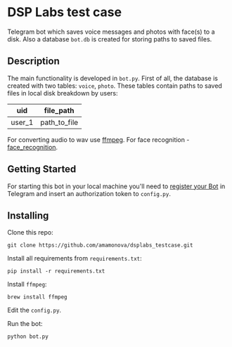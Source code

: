 # DSP Labs test case

Telegram bot which saves voice messages and photos with face(s) to a
disk. Also a database `bot.db` is created for storing paths to saved 
files.

## Description
The main functionality is developed in `bot.py`. First of all, the
database is created with two tables: `voice`, `photo`. These tables
contain paths to saved files in local disk breakdown by users: 

uid| file_path
--- | --- 
user_1 | path_to_file 

For converting audio to wav use [ffmpeg](https://www.ffmpeg.org). 
For face recognition - 
[face_recognition](https://github.com/ageitgey/face_recognition).


## Getting Started

For starting this bot in your local machine you'll need to 
[register your Bot](https://core.telegram.org/bots#6-botfather) 
in Telegram and insert an authorization token to `config.py`.

## Installing

Clone this repo:
```shell script
git clone https://github.com/amamonova/dsplabs_testcase.git
```

Install all requirements from `requirements.txt`:
```shell script
pip install -r requirements.txt
```

Install `ffmpeg`:
```shell script
brew install ffmpeg
```

Edit the `config.py`. 

Run the bot:
```shell script
python bot.py
```


